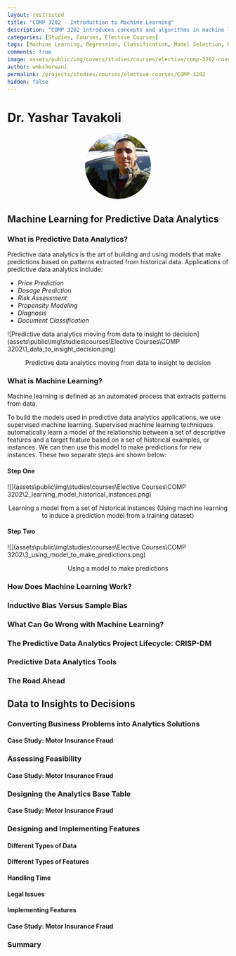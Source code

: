 ```yaml
---
layout: restricted
title: "COMP 3202 - Introduction to Machine Learning"
description: "COMP 3202 introduces concepts and algorithms in machine learning for regression and classification tasks. The course gives the student the basic ideas and intuition behind model selection and evaluation, and selected machine learning methods such as random forests, support vector machines, and hidden Markov models."
categories: [Studies, Courses, Elective Courses]
tags: [Machine Learning, Regression, Classification, Model Selection, Random Forests, Support Vector Machines, Hidden Markov Models]
comments: true
image: assets/public/img/covers/studies/courses/elective/comp-3202-cover.png
author: wmksherwani
permalink: /projects/studies/courses/elective-courses/COMP-3202
hidden: false
---
```


# Dr. Yashar Tavakoli

<html lang="en">
    <div style="display: flex; justify-content: space-around; align-items: center;">
        <div style="text-align: center;">
            <img src="assets/public/img/people/Yashar Tavakoli.png" alt="Team Member" style="width: 150px; object-fit: cover; border-radius: 50%;">
        </div>
    </div>
</html>

<!-- <html lang="en">
<link href="https://cdnjs.cloudflare.com/ajax/libs/font-awesome/6.0.0-beta3/css/all.min.css" rel="stylesheet">
<div id="star-wrapper" style="margin: 0; display: flex; justify-content: center; align-items: center;">
    <div style="display: flex; justify-content: center; align-items: center; font-size: 50px;">
        <i class="fas fa-star" style="color: gold;"></i>
        <i class="fas fa-star" style="color: gold;"></i>
        <i class="fas fa-star" style="color: gold;"></i>
        <i class="fas fa-star" style="color: gold;"></i>
        <i class="fas fa-star" style="color: gold;"></i>
    </div>
</div>
</html> -->

## Machine Learning for Predictive Data Analytics

### What is Predictive Data Analytics?

Predictive data analytics is the art of building and using models that make predictions based on patterns extracted from historical data. Applications of predictive data analytics include:

- <span title="Predicting future prices of products or services based on historical data and trends.">_Price Prediction_</span>
- <span title="Determining the correct dosage of medication or treatment for specific conditions or populations.">_Dosage Prediction_</span>
- <span title="Evaluating the likelihood of future events or outcomes, often in finance, healthcare, or insurance.">_Risk Assessment_</span>
- <span title="Identifying the likelihood of a customer or user exhibiting a particular behavior, such as purchasing a product.">_Propensity Modeling_</span>
- <span title="The identification of diseases or conditions based on symptoms, test results, or patient data.">_Diagnosis_</span>
- <span title="Categorizing documents into predefined categories or classes using text analysis techniques.">_Document Classification_</span>

![Predictive data analytics moving from data to insight to decision](assets\public\img\studies\courses\Elective Courses\COMP 3202\1_data_to_insight_decision.png)
<div style="text-align: center;">Predictive data analytics moving from data to insight to decision</div>

### What is Machine Learning?
Machine learning is defined as an automated process that extracts patterns from data.

To build the models used in predictive data analytics applications, we use supervised machine learning. Supervised machine learning techniques automatically learn a model of the relationship between a set of descriptive features and a target feature based on a set of historical examples, or instances. We can then use this model to make predictions for new instances. These two separate steps are shown below:

#### Step One
![](assets\public\img\studies\courses\Elective Courses\COMP 3202\2_learning_model_historical_instances.png)
<div style="text-align: center;">Learning a model from a set of historical instances (Using machine learning to induce a prediction model from a
training dataset)</div>

#### Step Two
![](assets\public\img\studies\courses\Elective Courses\COMP 3202\3_using_model_to_make_predictions.png)
<div style="text-align: center;">Using a model to make predictions</div>

### How Does Machine Learning Work?

### Inductive Bias Versus Sample Bias
### What Can Go Wrong with Machine Learning?
### The Predictive Data Analytics Project Lifecycle: CRISP-DM
### Predictive Data Analytics Tools
### The Road Ahead

## Data to Insights to Decisions

### Converting Business Problems into Analytics Solutions
#### Case Study: Motor Insurance Fraud
### Assessing Feasibility
#### Case Study: Motor Insurance Fraud
### Designing the Analytics Base Table
#### Case Study: Motor Insurance Fraud
### Designing and Implementing Features
#### Different Types of Data
#### Different Types of Features
#### Handling Time
#### Legal Issues
#### Implementing Features
#### Case Study: Motor Insurance Fraud
### Summary

<!-- 
## Information-Based Learning

### Big Idea
### Fundamentals
#### Decision Trees
#### Shannon’s Entropy Model
#### Information Gain
### Standard Approach: The ID3 Algorithm
#### A Worked Example: Predicting Vegetation Distributions
#### Extensions and Variations
#### Alternative Feature Selection and Impurity Metrics
#### Handling Continuous Descriptive Features
#### Predicting Continuous Targets
#### Tree Pruning
#### Model Ensembles
##### Bagging
##### Boosting
##### Gradient Boosting
### Summary

#### Probability-Based Learning

#### Big Idea
#### Fundamentals
#### Bayes’ Theorem
#### Bayesian Prediction
#### Conditional Independence and Factorization
#### Standard Approach: The Naive Bayes Model
#### A Worked Example
#### Extensions and Variations
#### Smoothing
#### Continuous Features: Probability Density Functions
#### Continuous Features: Binning
#### Bayesian Networks
#### Summary

## Similarity-Based Learning

### Big Idea
### Fundamentals
#### Feature Space
#### Measuring Similarity Using Distance Metrics
### Standard Approach: The Nearest Neighbor Algorithm
#### A Worked Example
### Extensions and Variations
#### Handling Noisy Data
#### Efficient Memory Search
#### Data Normalization
#### Predicting Continuous Targets
#### Other Measures of Similarity
#### Feature Selection
### Summary

## Error-Based Learning

### Big Idea
### Fundamentals
#### Simple Linear Regression
#### Measuring Error
#### Error Surfaces
### Standard Approach: Multivariable Linear Regression with Gradient Descent
#### Multivariable Linear Regression
#### Gradient Descent
#### Choosing Learning Rates and Initial Weights
#### A Worked Example
### Extensions and Variations
#### Interpreting Multivariable Linear Regression Models
#### Setting the Learning Rate Using Weight Decay
#### Handling Categorical Descriptive Features
#### Handling Categorical Target Features: Logistic Regression
#### Modeling Non-Linear Relationships
#### Multinomial Logistic Regression
#### Support Vector Machines
### Summary
  -->